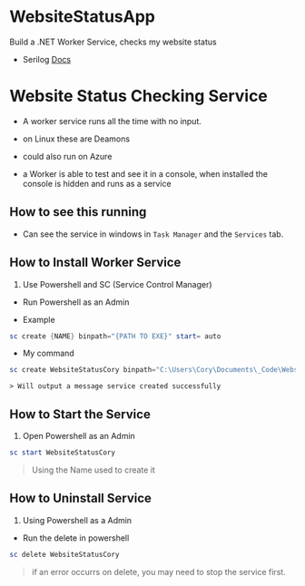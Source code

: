 # WebsiteStatusApp
Build a .NET Worker Service, checks my website status

- Serilog [Docs](https://serilog.net/)

# Website Status Checking Service

- A worker service runs all the time with no input.

- on Linux these are Deamons
- could also run on Azure

- a Worker is able to test and see it in a console, when installed the console is hidden and runs as a service

## How to see this running

- Can see the service in windows in `Task Manager` and the `Services` tab.

## How to Install Worker Service

1. Use Powershell and SC (Service Control Manager)

  - Run Powershell as an Admin

  - Example
  ```powershell
  sc create {NAME} binpath="{PATH TO EXE}" start= auto
  ```
  
  - My command
  ```powershell
  sc create WebsiteStatusCory binpath="C:\Users\Cory\Documents\_Code\WebsiteStatusApp\WebsiteStatus\bin\Release\WebsiteStatus.exe" start= auto
  ```

    > Will output a message service created successfully
  
## How to Start the Service

1. Open Powershell as an Admin

```powershell
sc start WebsiteStatusCory
```
> Using the Name used to create it

## How to Uninstall Service

1. Using Powershell as a Admin

- Run the delete in powershell
```powershell
sc delete WebsiteStatusCory
```

> if an error occurrs on delete, you may need to stop the service first.
